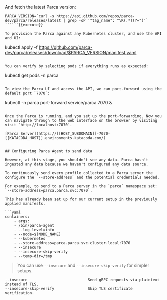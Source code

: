 And fetch the latest Parca version:

```
PARCA_VERSION=`curl -s https://api.github.com/repos/parca-dev/parca/releases/latest | grep -oP '"tag_name": "\K(.*)(?=")'`
``````{{execute}}

To provision the Parca against any Kubernetes cluster, and use the API and UI:

```
kubectl apply -f https://github.com/parca-dev/parca/releases/download/$PARCA_VERSION/manifest.yaml
```{{execute}}

You can verify by selecting pods if everything runs as expected:

```
kubectl get pods -n parca
```{{execute}}

To view the Parca UI and access the API, we can port-forward using the default port `7070`:

```
kubectl -n parca port-forward service/parca 7070 &
```{{execute}}

Once the Parca is running, and you set up the port-forwarding. Now you can navigate through to the web interface on the browser by visiting visit `http://localhost:7070`.

[Parca Server](https://[[HOST_SUBDOMAIN]]-7070-[[KATACODA_HOST]].environments.katacoda.com/)


## Configuring Parca Agent to send data

However, at this stage, you shouldn't see any data. Parca hasn't ingested any data because we haven't configured any data source.

To continuously send every profile collected to a Parca server the configure the `--store-address` and the potential credentials needed.

For example, to send to a Parca server in the `parca` namespace set: `--store-address=parca.parca.svc:7070`.

This has already been set up for our current setup in the previously applied manifests.

```yaml
containers:
    - args:
    - /bin/parca-agent
    - --log-level=info
    - --node=$(NODE_NAME)
    - --kubernetes
    - --store-address=parca.parca.svc.cluster.local:7070
    - --insecure
    - --insecure-skip-verify
    - --temp-dir=/tmp
```

> You can use `--insecure` and `--insecure-skip-verify` for simpler setups.

```shell
--insecure                           Send gRPC requests via plaintext instead of TLS.
--insecure-skip-verify               Skip TLS certificate verification.
```

